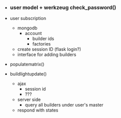 * ### user model + werkzeug check_password()

* user subscription
    * mongodb
        * account
            * builder ids
            * factories
    * create session ID (flask login?)
    * interface for adding builders

* populatematrix()

* buildlightupdate()
    * ajax
        * session id 
        * ???
    * server side
        * query all builders under user's master 
    * respond with states


